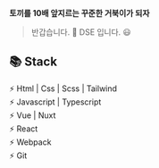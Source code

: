 **토끼를 10배 앞지르는 꾸준한 거북이가 되자** 
> 반갑습니다. 👋 DSE 입니다. 😃

**📚 Stack**  
------------------
⚡ Html | Css | Scss | Tailwind    
⚡ Javascript | Typescript  
⚡ Vue | Nuxt  
⚡ React  
⚡ Webpack  
⚡ Git  
